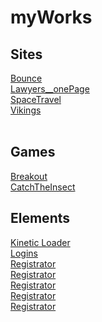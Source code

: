# myWorks

<h2>Sites</h3>
<a href="https://radikmikhov.github.io/myWorks/Bounce/index.html" target="_blank">Bounce</a><br>
<a href="https://radikmikhov.github.io/myWorks/Lawyers__onePage/index.html" target="_blank">Lawyers__onePage</a><br>
<a href="https://radikmikhov.github.io/myWorks/SpaceTravel/indexRU.html" target="_blank">SpaceTravel</a><br>
<a href="https://radikmikhov.github.io/myWorks/Vikings/index.html" target="_blank">Vikings</a><br>
<br>
<h2>Games</h3>
<a href="https://radikmikhov.github.io/myWorks/Games/Breakout/index.html" target="_blank">Breakout</a><br>
<a href="https://radikmikhov.github.io/myWorks/Games/CatchTheInsect/index.html" target="_blank">CatchTheInsect</a><br>
<h2>Elements</h3>
<a href="https://radikmikhov.github.io/myWorks/Elements/Download/Kinetic Loader/index.html" target="_blank">Kinetic Loader</a><br>
<a href="https://radikmikhov.github.io/myWorks/Elements/Form/Logins/index.html" target="_blank">Logins</a><br>
<a href="https://radikmikhov.github.io/myWorks/Elements/Form/Registration/Validator/index.html" target="_blank">Registrator</a><br>
<a href="https://radikmikhov.github.io/myWorks/Elements/Menu/NetflixMobileNavigation/index.html" target="_blank">Registrator</a><br>
<a href="https://radikmikhov.github.io/myWorks/Elements/Other/Hoverboard/index.html" target="_blank">Registrator</a><br>
<a href="https://radikmikhov.github.io/myWorks/Elements/Parallax/index.html" target="_blank">Registrator</a><br>
<a href="https://radikmikhov.github.io/myWorks/Elements/PasswordGenerator/index.html" target="_blank">Registrator</a><br>
